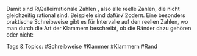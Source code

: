 Damit sind R\Qalleirrationale Zahlen , also alle reelle Zahlen, die nicht gleichzeitig rational sind.
Beispiele sind dafür√
2oderπ.
Eine besonders praktische Schreibweise gibt es für Intervalle auf den reellen Zahlen, wo man durch die
Art der Klammern beschreibt, ob die Ränder dazu gehören oder nicht:

   Tags & Topics:
   #Schreibweise
   #Klammer
   #Klammern
   #Rand